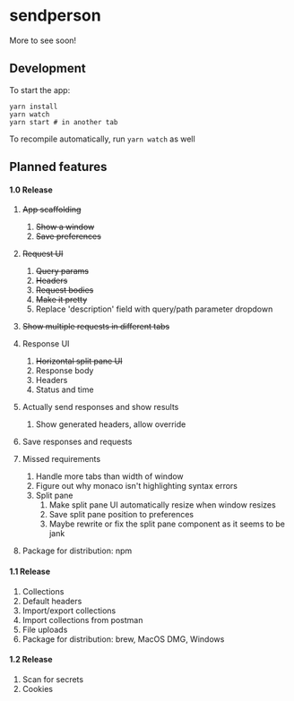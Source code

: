 # sendperson

More to see soon!

## Development

To start the app:
```
yarn install
yarn watch
yarn start # in another tab
```

To recompile automatically, run `yarn watch` as well

## Planned features

#### 1.0 Release
1. ~~App scaffolding~~
   1. ~~Show a window~~
   1. ~~Save preferences~~
1. ~~Request UI~~
   1. ~~Query params~~
   1. ~~Headers~~
   1. ~~Request bodies~~
   1. ~~Make it pretty~~
   1. Replace 'description' field with query/path parameter dropdown
1. ~~Show multiple requests in different tabs~~
1. Response UI
   1. ~~Horizontal split pane UI~~
   1. Response body
   1. Headers
   1. Status and time
1. Actually send responses and show results
   1. Show generated headers, allow override
1. Save responses and requests

1. Missed requirements
   1. Handle more tabs than width of window
   1. Figure out why monaco isn't highlighting syntax errors
   1. Split pane
      1. Make split pane UI automatically resize when window resizes
      1. Save split pane position to preferences
      1. Maybe rewrite or fix the split pane component as it seems to be jank

1. Package for distribution: npm
#### 1.1 Release   
1. Collections
1. Default headers
1. Import/export collections
1. Import collections from postman
1. File uploads
1. Package for distribution: brew, MacOS DMG, Windows
#### 1.2 Release
1. Scan for secrets
1. Cookies

